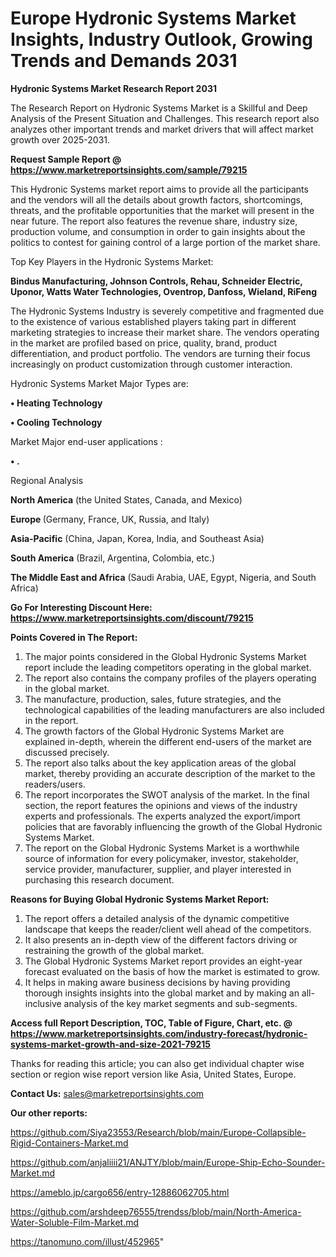 # Europe Hydronic Systems Market Insights, Industry Outlook, Growing Trends and Demands 2031

<strong>Hydronic Systems Market Research Report 2031</strong>

The Research Report on Hydronic Systems Market is a Skillful and Deep Analysis of the Present Situation and Challenges. This research report also analyzes other important trends and market drivers that will affect market growth over 2025-2031.

<strong>Request Sample Report @ <a href=https://www.marketreportsinsights.com/sample/79215>https://www.marketreportsinsights.com/sample/79215</a></strong>

This Hydronic Systems market report aims to provide all the participants and the vendors will all the details about growth factors, shortcomings, threats, and the profitable opportunities that the market will present in the near future. The report also features the revenue share, industry size, production volume, and consumption in order to gain insights about the politics to contest for gaining control of a large portion of the market share.

Top Key Players in the Hydronic Systems Market:

<strong>Bindus Manufacturing, Johnson Controls, Rehau, Schneider Electric, Uponor, Watts Water Technologies, Oventrop, Danfoss, Wieland, RiFeng</strong>

The Hydronic Systems Industry is severely competitive and fragmented due to the existence of various established players taking part in different marketing strategies to increase their market share. The vendors operating in the market are profiled based on price, quality, brand, product differentiation, and product portfolio. The vendors are turning their focus increasingly on product customization through customer interaction.

Hydronic Systems Market Major Types are:

<strong>• Heating Technology

• Cooling Technology</strong>

Market Major end-user applications :

<strong>• .</strong>

Regional Analysis

</u><strong><b>North America</b></strong> (the United States, Canada, and Mexico)

<strong><b>Europe </b></strong>(Germany, France, UK, Russia, and Italy)

<strong><b>Asia-Pacific</b></strong> (China, Japan, Korea, India, and Southeast Asia)

<strong><b>South America</b></strong> (Brazil, Argentina, Colombia, etc.)

<strong><b>The Middle East and Africa</b></strong> (Saudi Arabia, UAE, Egypt, Nigeria, and South Africa)

<strong>Go For Interesting Discount Here: <a href=https://www.marketreportsinsights.com/discount/79215>https://www.marketreportsinsights.com/discount/79215</a></strong>

<strong>Points Covered in The Report:</strong>
<ol>
  <li>The major points considered in the Global Hydronic Systems Market report include the leading competitors operating in the global market.</li>
  <li>The report also contains the company profiles of the players operating in the global market.</li>
  <li>The manufacture, production, sales, future strategies, and the technological capabilities of the leading manufacturers are also included in the report.</li>
  <li>The growth factors of the Global Hydronic Systems Market are explained in-depth, wherein the different end-users of the market are discussed precisely.</li>
  <li>The report also talks about the key application areas of the global market, thereby providing an accurate description of the market to the readers/users.</li>
  <li>The report incorporates the SWOT analysis of the market. In the final section, the report features the opinions and views of the industry experts and professionals. The experts analyzed the export/import policies that are favorably influencing the growth of the Global Hydronic Systems Market.</li>
  <li>The report on the Global Hydronic Systems Market is a worthwhile source of information for every policymaker, investor, stakeholder, service provider, manufacturer, supplier, and player interested in purchasing this research document.</li>
</ol>
<strong>Reasons for Buying Global Hydronic Systems Market Report:</strong>

<ol>
  <li>The report offers a detailed analysis of the dynamic competitive landscape that keeps the reader/client well ahead of the competitors.</li>
  <li>It also presents an in-depth view of the different factors driving or restraining the growth of the global market.</li>
  <li>The Global Hydronic Systems Market report provides an eight-year forecast evaluated on the basis of how the market is estimated to grow.</li>
  <li>It helps in making aware business decisions by having providing thorough insights insights into the global market and by making an all-inclusive analysis of the key market segments and sub-segments.</li>
</ol>
<strong>Access full Report Description, TOC, Table of Figure, Chart, etc. @ <a href=https://www.marketreportsinsights.com/industry-forecast/hydronic-systems-market-growth-and-size-2021-79215>https://www.marketreportsinsights.com/industry-forecast/hydronic-systems-market-growth-and-size-2021-79215</a></strong>


Thanks for reading this article; you can also get individual chapter wise section or region wise report version like Asia, United States, Europe.

<strong>Contact Us:</strong>
sales@marketreportsinsights.com

<strong>Our other reports:</strong>

<a href=https://github.com/Siya23553/Research/blob/main/Europe-Collapsible-Rigid-Containers-Market.md>https://github.com/Siya23553/Research/blob/main/Europe-Collapsible-Rigid-Containers-Market.md</a>

<a href=https://github.com/anjaliiii21/ANJTY/blob/main/Europe-Ship-Echo-Sounder-Market.md>https://github.com/anjaliiii21/ANJTY/blob/main/Europe-Ship-Echo-Sounder-Market.md</a>

<a href=https://ameblo.jp/cargo656/entry-12886062705.html>https://ameblo.jp/cargo656/entry-12886062705.html</a>

<a href=https://github.com/arshdeep76555/trendss/blob/main/North-America-Water-Soluble-Film-Market.md>https://github.com/arshdeep76555/trendss/blob/main/North-America-Water-Soluble-Film-Market.md</a>

<a href=https://tanomuno.com/illust/452965>https://tanomuno.com/illust/452965</a>"
